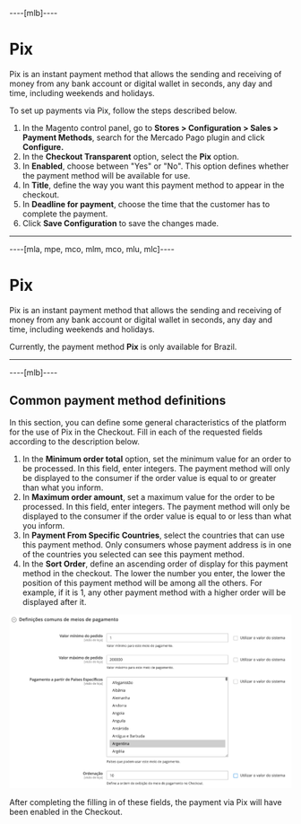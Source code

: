 ----[mlb]----
# Pix

Pix is an instant payment method that allows the sending and receiving of money from any bank account or digital wallet in seconds, any day and time, including weekends and holidays.

To set up payments via Pix, follow the steps described below.

1. In the Magento control panel, go to **Stores > Configuration > Sales > Payment Methods**, search for the Mercado Pago plugin and click **Configure.**
2. In the **Checkout Transparent** option, select the **Pix** option.
3. In **Enabled**, choose between "Yes" or "No". This option defines whether the payment method will be available for use.
4. In **Title**, define the way you want this payment method to appear in the checkout.
5. In **Deadline for payment**, choose the time that the customer has to complete the payment.
6. Click **Save Configuration** to save the changes made.

------------
----[mla, mpe, mco, mlm, mco, mlu, mlc]----
# Pix

Pix is an instant payment method that allows the sending and receiving of money from any bank account or digital wallet in seconds, any day and time, including weekends and holidays.

Currently, the payment method **Pix** is only available for Brazil.

------------
----[mlb]----
## Common payment method definitions

In this section, you can define some general characteristics of the platform for the use of Pix in the Checkout. Fill in each of the requested fields according to the description below.

1. In the **Minimum order total** option, set the minimum value for an order to be processed. In this field, enter integers. The payment method will only be displayed to the consumer if the order value is equal to or greater than what you inform.
2. In **Maximum order amount**, set a maximum value for the order to be processed. In this field, enter integers. The payment method will only be displayed to the consumer if the order value is equal to or less than what you inform.
3. In **Payment From Specific Countries**, select the countries that can use this payment method. Only consumers whose payment address is in one of the countries you selected can see this payment method.
4. In the **Sort Order**, define an ascending order of display for this payment method in the checkout. The lower the number you enter, the lower the position of this payment method will be among all the others. For example, if it is 1, any other payment method with a higher order will be displayed after it.

![Common definitions](/images/magento-two/definicoes_comuns.png)

After completing the filling in of these fields, the payment via Pix will have been enabled in the Checkout.